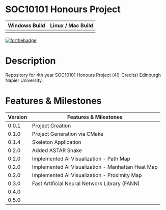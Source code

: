 # SOC10101 Honours Project

| Windows Build | Linux / Mac Build |
| ------------- | ------------- |
|  |  |

[![forthebadge](https://forthebadge.com/images/badges/built-with-science.svg)](https://forthebadge.com)

# Description

Repository for 4th year SOC10101 Honours Project (40-Credits) Edinburgh Napier University.

# Features & Milestones

| Version | Features & Milestones |
| ------ | ------ |
| 0.0.1 | Project Creation |
| 0.1.0 | Project Generation via CMake |
| 0.1.4 | Skeleton Application |
| 0.2.0 | Added ASTAR Snake |
| 0.2.0 | Implemented AI Visualization - Path Map |
| 0.2.0 | Implemented AI Visualization - Manhattan Heat Map |
| 0.2.0 | Implemented AI Visualization - Proximity Map |
| 0.3.0 | Fast Artificial Neural Network Library (FANN) |
| 0.4.0 |  |
| 0.5.0 |  |


